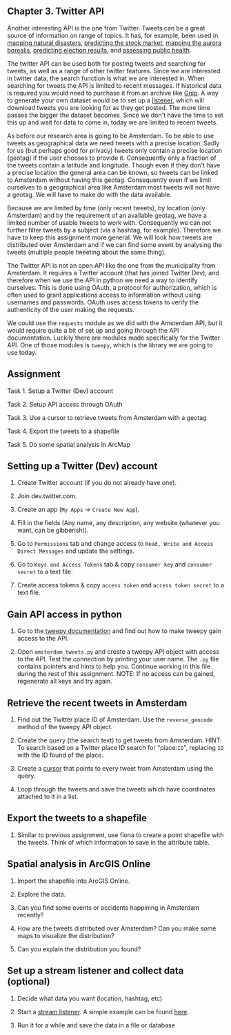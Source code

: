 ## Chapter 3. Twitter API

Another interesting API is the one from Twitter. Tweets can be a great source of information on range of topics. It has, for example, been used in [mapping natural disasters](http://www.ra.ethz.ch/CDStore/www2010/www/p851.pdf), [predicting the stock market](https://arxiv.org/pdf/1010.3003&), [mapping the aurora borealis](http://onlinelibrary.wiley.com/doi/10.1002/2015GL063709/full), [predicting election results](https://www.aaai.org/ocs/index.php/ICWSM/ICWSM10/paper/viewFile/1441/1852), and [assessing public health](https://www.aaai.org/ocs/index.php/ICWSM/ICWSM11/paper/viewFile/2880/3264).

The twitter API can be used both for posting tweets and searching for tweets, as well as a range of other twitter features. Since we are interested in twitter data, the search function is what we are interested in. When searching for tweets the API is limited to recent messages. If historical data is required you would need to purchase it from an archive like [Gnip](https://gnip.com/historical/). A way to generate your own dataset would be to set up a [listener](http://tweepy.readthedocs.io/en/v3.5.0/streaming_how_to.html), which will download tweets you are looking for as they get posted. The more time passes the bigger the dataset becomes. Since we don't have the time to set this up and wait for data to come in, today we are limited to recent tweets.

As before our research area is going to be Amsterdam. To be able to use tweets as geographical data we need tweets with a precise location. Sadly for us (but perhaps good for privacy) tweets only contain a precise location (geotag) if the user chooses to provide it. Consequently only a fraction of the tweets contain a latitude and longitude. Though even if they don't have a precise location the general area can be known, so tweets can be linked to Amsterdam without having this geotag. Consequently even if we limit ourselves to a geographical area like Amsterdam most tweets will not have a geotag. We will have to make do with the data available.

Because we are limited by time (only recent tweets), by location (only Amsterdam) and by the requirement of an available geotag, we have a limited number of usable tweets to work with. Consequently we can not further filter tweets by a subject (via a hashtag, for example). Therefore we have to keep this assignment more general. We will look how tweets are distributed over Amsterdam and if we can find some event by analysing the tweets (multiple people tweeting about the same thing).

The Twitter API is not an open API like the one from the municipality from Amsterdam. It requires a Twitter account (that has joined Twitter Dev), and therefore when we use the API in python we need a way to identify ourselves. This is done using OAuth, a protocol for authorization, which is often used to grant applications access to information without using usernames and passwords. OAuth uses access tokens to verify the authenticity of the user making the requests.

We could use the `requests` module as we did with the Amsterdam API, but it would require quite a bit of set up and going through the API documentation. Luckily there are modules made specifically for the Twitter API. One of those modules is `tweepy`, which is the library we are going to use today.

## Assignment

Task 1. Setup a Twitter (Dev) account

Task 2. Setup API access through OAuth

Task 3. Use a cursor to retrieve tweets from Amsterdam with a geotag

Task 4. Export the tweets to a shapefile

Task 5. Do some spatial analysis in ArcMap

## Setting up a Twitter (Dev) account

1. Create Twitter account (if you do not already have one).

2. Join dev.twitter.com.

3. Create an app (`My Apps` -> `Create New App`).

4. Fill in the fields (Any name, any description, any website (whatever you want, can be gibberish)).

5. Go to `Permissions` tab and change access to `Read, Write and Access Direct Messages` and update the settings.

6. Go to `Keys and Access Tokens` tab & copy `consumer key` and `consumer secret` to a text file.

7. Create access tokens & copy `access token` and `access token secret` to a text file.

## Gain API access in python

1. Go to the [tweepy documentation](http://tweepy.readthedocs.io) and find out how to make tweepy gain access to the API.

2. Open `amsterdam_tweets.py` and create a tweepy API object with access to the API. Test the connection by printing your user name. The `.py` file contains pointers and hints to help you. Continue working in this file during the rest of this assignment. NOTE: If no access can be gained, regenerate all keys and try again.

## Retrieve the recent tweets in Amsterdam

1. Find out the Twitter place ID of Amsterdam. Use the `reverse_geocode` method of the tweepy API object. 

2. Create the query (the search text) to get tweets from Amsterdam. HINT: To search based on a Twitter place ID search for "place:`ID`", replacing `ID` with the ID found of the place.

3. Create a [cursor](http://tweepy.readthedocs.io/en/v3.5.0/cursor_tutorial.html) that points to every tweet from Amsterdam using the query.

4. Loop through the tweets and save the tweets which have coordinates attached to it in a list.

## Export the tweets to a shapefile

1. Similar to previous assignment, use fiona to create a point shapefile with the tweets. Think of which information to save in the attribute table.

## Spatial analysis in ArcGIS Online

1. Import the shapefile into ArcGIS Online.

2. Explore the data.

3. Can you find some events or accidents happining in Amsterdam recently?

4. How are the tweets distributed over Amsterdam? Can you make some maps to visualize the distribution?

5. Can you explain the distribution you found?

## Set up a stream listener and collect data (optional)

1. Decide what data you want (location, hashtag, etc)

2. Start a [stream listener](http://tweepy.readthedocs.io/en/v3.5.0/streaming_how_to.html). A simple example can be found [here](https://github.com/tweepy/tweepy/blob/master/examples/streaming.py).

3. Run it for a while and save the data in a file or database